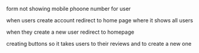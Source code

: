 form not showing mobile phoone number for user

when users create account redirect to home page where it shows all users

when they create a new user redirect to homepage

creating buttons so it takes users to their reviews and to create a new one 
